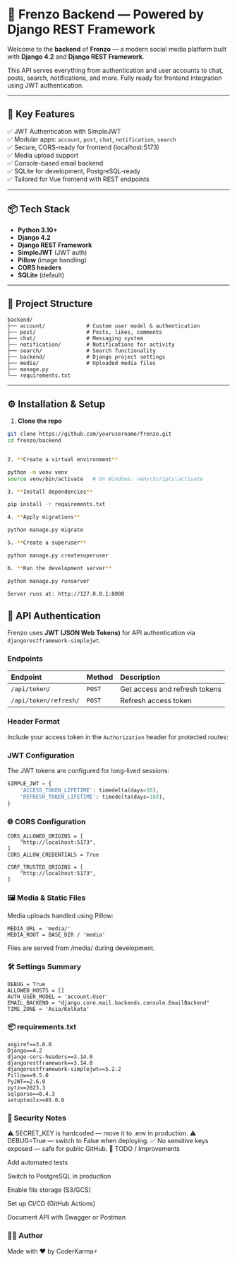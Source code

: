 # 🧠 Frenzo Backend — Powered by Django REST Framework

Welcome to the **backend** of **Frenzo** — a modern social media platform built with **Django 4.2** and **Django REST Framework**.

This API serves everything from authentication and user accounts to chat, posts, search, notifications, and more. Fully ready for frontend integration using JWT authentication.

---

## 🚀 Key Features

✅ JWT Authentication with SimpleJWT  
✅ Modular apps: `account`, `post`, `chat`, `notification`, `search`  
✅ Secure, CORS-ready for frontend (localhost:5173)  
✅ Media upload support  
✅ Console-based email backend  
✅ SQLite for development, PostgreSQL-ready  
✅ Tailored for Vue frontend with REST endpoints

---

## 📦 Tech Stack

- **Python 3.10+**
- **Django 4.2**
- **Django REST Framework**
- **SimpleJWT** (JWT auth)
- **Pillow** (image handling)
- **CORS headers**
- **SQLite** (default)

---

## 📁 Project Structure

```
backend/
├── account/             # Custom user model & authentication
├── post/                # Posts, likes, comments
├── chat/                # Messaging system
├── notification/        # Notifications for activity
├── search/              # Search functionality
├── backend/             # Django project settings
├── media/               # Uploaded media files
├── manage.py
└── requirements.txt

```
---

## ⚙️ Installation & Setup

1. **Clone the repo**
```bash
git clone https://github.com/yourusername/frenzo.git
cd frenzo/backend


2. **Create a virtual environment**

python -m venv venv
source venv/bin/activate   # On Windows: venv\Scripts\activate

3. **Install dependencies**

pip install -r requirements.txt

4. **Apply migrations**

python manage.py migrate

5. **Create a superuser**

python manage.py createsuperuser

6. **Run the development server**

python manage.py runserver

Server runs at: http://127.0.0.1:8000
```
## 🔑 API Authentication

Frenzo uses **JWT (JSON Web Tokens)** for API authentication via `djangorestframework-simplejwt`.

### Endpoints

| Endpoint | Method | Description |
| :----------------- | :----- | :-------------------------- |
| `/api/token/` | `POST` | Get access and refresh tokens |
| `/api/token/refresh/` | `POST` | Refresh access token |

### Header Format

Include your access token in the `Authorization` header for protected routes:

### JWT Configuration


The JWT tokens are configured for long-lived sessions:

```python
SIMPLE_JWT = {
    'ACCESS_TOKEN_LIFETIME': timedelta(days=30),
    'REFRESH_TOKEN_LIFETIME': timedelta(days=180),
}
```

### 🌐 CORS Configuration
```
CORS_ALLOWED_ORIGINS = [
    "http://localhost:5173",
]
CORS_ALLOW_CREDENTIALS = True

CSRF_TRUSTED_ORIGINS = [
    "http://localhost:5173",
]
```
### 🖼 **Media & Static Files**

Media uploads handled using Pillow:
```
MEDIA_URL = 'media/'
MEDIA_ROOT = BASE_DIR / 'media'
```
Files are served from /media/ during development.

### 🛠 Settings Summary
```
DEBUG = True
ALLOWED_HOSTS = []
AUTH_USER_MODEL = 'account.User'
EMAIL_BACKEND = "django.core.mail.backends.console.EmailBackend"
TIME_ZONE = 'Asia/Kolkata'
```

### 📦 requirements.txt
```
asgiref==3.6.0
Django==4.2
django-cors-headers==3.14.0
djangorestframework==3.14.0
djangorestframework-simplejwt==5.2.2
Pillow==9.5.0
PyJWT==2.6.0
pytz==2023.3
sqlparse==0.4.3
setuptools>=65.0.0 

```

### 🔐 **Security Notes**

⚠️ SECRET_KEY is hardcoded — move it to .env in production.
⚠️ DEBUG=True — switch to False when deploying.
✅ No sensitive keys exposed — safe for public GitHub.
📌 TODO / Improvements

Add automated tests

Switch to PostgreSQL in production

Enable file storage (S3/GCS)

Set up CI/CD (GitHub Actions)

Document API with Swagger or Postman

### 👨‍💻 **Author**

Made with ❤️ by CoderKarma⚡
